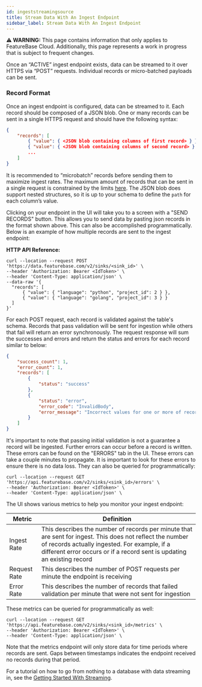 ```yaml
---
id: ingeststreamingsource
title: Stream Data With An Ingest Endpoint
sidebar_label: Stream Data With An Ingest Endpoint
---
```


 **⚠ WARNING:** This page contains information that only applies to FeatureBase Cloud. Additionally, this page represents a work in progress that is subject to frequent changes. 

Once an “ACTIVE” ingest endpoint exists, data can be streamed to it over HTTPS via “POST” requests. Individual records or micro-batched payloads can be sent. 

### Record Format

Once an ingest endpoint is configured, data can be streamed to it. Each record should be composed of a JSON blob. One or many records can be sent in a single HTTPS request and should have the following syntax:

```json
{
    "records": [ 
        { "value": { <JSON blob containing columns of first record> } },
        { "value": { <JSON blob containing columns of second record> } },
        ...
    ]
}
```

It is recommended to “microbatch” records before sending them to maximize ingest rates. The maximum amount of records that can be sent in a single request is constrained by the limits [here](/cloud/cloud-data-ingestion/streamingoverview). The JSON blob does support nested structures, so it is up to your schema to define the `path` for each column’s value.

Clicking on your endpoint in the UI will take you to a screen with a "SEND RECORDS" button. This allows you to send data by pasting json records in the format shown above. This can also be accomplished programmatically. Below is an example of how multiple records are sent to the ingest endpoint:


**HTTP API Reference:**
```shell
curl --location --request POST 'https://data.featurebase.com/v2/sinks/<sink_id>' \
--header 'Authorization: Bearer <IdToken>' \
--header 'Content-Type: application/json' \
--data-raw '{
  "records": [
      { "value": { "language": "python", "project_id": 2 } },
      { "value": { "language": "golang", "project_id": 3 } }
  ]
}'
```

For each POST request, each record is validated against the table's schema. Records that pass validation will be sent for ingestion while others that fail will return an error synchronously. The request response will sum the successes and errors and return the status and errors for each record similar to below:

```json
{
    "success_count": 1,
    "error_count": 1,
    "records": [
        {
            "status": "success"
        },
        {
            "status": "error",
            "error_code": "InvalidBody",
            "error_message": "Incorrect values for one or more of record fields"
        }
    ]
}
```

It's important to note that passing initial validation is not a guarantee a record will be ingested. Further errors can occur before a record is written. These errors can be found on the "ERRORS" tab in the UI. These errors can take a couple minutes to propagate. It is important to look for these errors to ensure there is no data loss. They can also be queried for programmatically:

```shell
curl --location --request GET 'https://api.featurebase.com/v2/sinks/<sink_id>/errors' \
--header 'Authorization: Bearer <IdToken>' \
--header 'Content-Type: application/json' \
```

The UI shows various metrics to help you monitor your ingest endpoint:

|Metric | Definition  |
| --- | ----------- |
|Ingest Rate   |  This describes the number of records per minute that are sent for ingest. This does not reflect the number of records actually ingested. For example, if a different error occurs or if a record sent is updating an existing record |
|Request Rate   |  This describes the number of POST requests per minute the endpoint is receiving |
|Error Rate     | This describes the number of records that failed validation per minute that were not sent for ingestion|

These metrics can be queried for programmatically as well:

```shell
curl --location --request GET 'https://api.featurebase.com/v2/sinks/<sink_id>/metrics' \
--header 'Authorization: Bearer <IdToken>' \
--header 'Content-Type: application/json' \
```

Note that the metrics endpoint will only store data for time periods where records are sent. Gaps between timestamps indicates the endpoint received no records during that period.

For a tutorial on how to go from nothing to a database with data streaming in, see the [Getting Started With Streaming](/cloud/cloud-data-ingestion/cloud-https-endpoint/cloud-streaming-quickstart).
